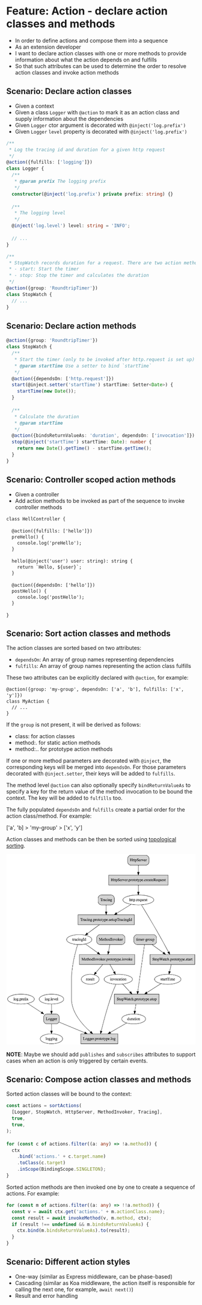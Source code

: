 # Feature: Action - declare action classes and methods

- In order to define actions and compose them into a sequence
- As an extension developer
- I want to declare action classes with one or more methods to provide
  information about what the action depends on and fulfills
- So that such attributes can be used to determine the order to resolve action
  classes and invoke action methods

## Scenario: Declare action classes

- Given a context
- Given a class `Logger` with `@action` to mark it as an action class and
  supply information about the dependencies
- Given `Logger` ctor argument is decorated with `@inject('log.prefix')`
- Given `Logger` `level` property is decorated with `@inject('log.prefix')`

```ts
/**
 * Log the tracing id and duration for a given http request
 */
@action({fulfills: ['logging']})
class Logger {
  /**
   * @param prefix The logging prefix
   */
  constructor(@inject('log.prefix') private prefix: string) {}

  /**
   * The logging level
   */
  @inject('log.level') level: string = 'INFO';

  // ...
}
```

```ts
/**
 * StopWatch records duration for a request. There are two action methods:
 * - start: Start the timer
 * - stop: Stop the timer and calculates the duration
 */
@action({group: 'RoundtripTimer'})
class StopWatch {
  // ...
}
```

## Scenario: Declare action methods

```ts
@action({group: 'RoundtripTimer'})
class StopWatch {
  /**
   * Start the timer (only to be invoked after http.request is set up)
   * @param startTime Use a setter to bind `startTime`
   */
  @action({dependsOn: ['http.request']})
  start(@inject.setter('startTime') startTime: Setter<Date>) {
    startTime(new Date());
  }

  /**
   * Calculate the duration
   * @param startTime
   */
  @action({bindsReturnValueAs: 'duration', dependsOn: ['invocation']})
  stop(@inject('startTime') startTime: Date): number {
    return new Date().getTime() - startTime.getTime();
  }
}
```

## Scenario: Controller scoped action methods

- Given a controller
- Add action methods to be invoked as part of the sequence to invoke controller
  methods

```
class HellController {

  @action({fulfills: ['hello']})
  preHello() {
    console.log('preHello');
  }

  hello(@inject('user') user: string): string {
    return `Hello, ${user}`;
  }

  @action({dependsOn: ['hello']})
  postHello() {
    console.log('postHello');
  }

}
```

## Scenario: Sort action classes and methods

The action classes are sorted based on two attributes:

- `dependsOn`: An array of group names representing dependencies
- `fulfills`: An array of group names representing the action class fulfills

These two attributes can be explicitly declared with `@action`, for example:

```
@action({group: 'my-group', dependsOn: ['a', 'b'], fulfills: ['x', 'y']})
class MyAction {
  // ...
}
```

If the `group` is not present, it will be derived as follows:
- class:<className> for action classes
- method:<className>.<staticMethodName> for static action methods
- method:<className>.<prototype>.<prototypeMethodName> for prototype action
  methods

If one or more method parameters are decorated with `@inject`, the corresponding
keys will be merged into `dependsOn`. For those parameters decorated with
`@inject.setter`, their keys will be added to `fulfills`.

The method level `@action` can also optionally specify `bindReturnValueAs` to
specify a key for the return value of the method invocation to be bound the
context. The key will be added to `fulfills` too.

The fully populated `dependsOn` and `fulfills` create a partial order for the
action class/method. For example:

['a', 'b] > 'my-group' > ['x', 'y']

Action classes and methods can be then be sorted using
[topological sorting](https://en.wikipedia.org/wiki/Topological_sorting).

![action-dependency-graph](action-graph.png)

**NOTE**: Maybe we should add `publishes` and `subscribes` attributes to support
cases when an action is only triggered by certain events.

## Scenario: Compose action classes and methods

Sorted action classes will be bound to the context:

```ts
const actions = sortActions(
  [Logger, StopWatch, HttpServer, MethodInvoker, Tracing],
  true,
  true,
);

for (const c of actions.filter((a: any) => !a.method)) {
  ctx
    .bind('actions.' + c.target.name)
    .toClass(c.target)
    .inScope(BindingScope.SINGLETON);
}
```

Sorted action methods are then invoked one by one to create a sequence of
actions. For example:

```ts
for (const m of actions.filter((a: any) => !!a.method)) {
  const v = await ctx.get('actions.' + m.actionClass.name);
  const result = await invokeMethod(v, m.method, ctx);
  if (result !== undefined && m.bindsReturnValueAs) {
    ctx.bind(m.bindsReturnValueAs).to(result);
  }
}
```

## Scenario: Different action styles

- One-way (similar as Express middleware, can be phase-based)
- Cascading (similar as Koa middleware, the action itself is responsible for
  calling the next one, for example, `await next()`)
- Result and error handling
